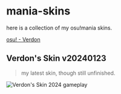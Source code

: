 # mania-skins

here is a collection of my osu!mania skins.

[osu! - Verdon](https://osu.ppy.sh/users/verdon)

## Verdon's Skin v20240123
> my latest skin, though still unfinished.

![Verdon's Skin 2024 gameplay](https://i.imgur.com/GMsPAuS.png)